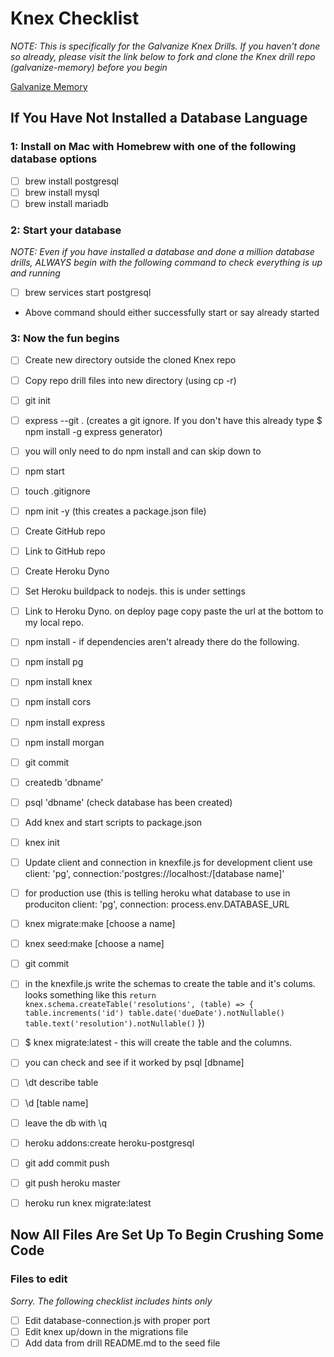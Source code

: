 # Knex Checklist

_NOTE: This is specifically for the Galvanize Knex Drills. If you haven't done so already, please visit the link below to fork and clone the Knex drill repo (galvanize-memory) before you begin_

[Galvanize Memory](https://github.com/gSchool/galvanize-memory)

## If You Have Not Installed a Database Language

### 1: Install on Mac with Homebrew with one of the following database options

- [ ] brew install postgresql
- [ ] brew install mysql
- [ ] brew install mariadb

### 2: Start your database

_NOTE: Even if you have installed a database and done a million database drills, ALWAYS begin with the following command to check everything is up and running_

- [ ] brew services start postgresql

- Above command should either successfully start or say already started

### 3: Now the fun begins

- [ ] Create new directory outside the cloned Knex repo
- [ ] Copy repo drill files into new directory (using cp -r)
- [ ] git init
- [ ] express --git . (creates a git ignore. If you don't have this already type $ npm install -g express generator)
- [ ] you will only need to do npm install and can skip down to 
- [ ] npm start
- [ ] touch .gitignore
- [ ] npm init -y (this creates a package.json file)
- [ ] Create GitHub repo
- [ ] Link to GitHub repo
- [ ] Create Heroku Dyno
- [ ] Set Heroku buildpack to nodejs. this is under settings
- [ ] Link to Heroku Dyno. on deploy page copy paste the url at the bottom to my local repo.
- [ ] npm install - if dependencies aren't already there do the following. 
- [ ] npm install pg
- [ ] npm install knex
- [ ] npm install cors
- [ ] npm install express
- [ ] npm install morgan
- [ ] git commit
- [ ] createdb 'dbname'
- [ ] psql 'dbname' (check database has been created)
- [ ] Add knex and start scripts to package.json
- [ ] knex init
- [ ] Update client and connection in knexfile.js for development client use
      client: 'pg',
      connection:'postgres://localhost:/[database name]'
- [ ] for production use (this is telling heroku what database to use in produciton
      client: 'pg',
      connection: process.env.DATABASE_URL
- [ ] knex migrate:make [choose a name]
- [ ] knex seed:make [choose a name]
- [ ] git commit
- [ ] in the knexfile.js write the schemas to create the table and it's colums. looks something like this 
      ```return knex.schema.createTable('resolutions', (table) => {
        table.increments('id')
        table.date('dueDate').notNullable()
        table.text('resolution').notNullable()```
    })
 - [ ] $ knex migrate:latest - this will create the table and the columns. 
 - [ ] you can check and see if it worked by psql [dbname] 
 - [ ] \dt describe table 
 - [ ] \d [table name]
 - [ ] leave the db with \q
 - [ ] heroku addons:create heroku-postgresql
 - [ ] git add commit push
 - [ ] git push heroku master
 - [ ] heroku run knex migrate:latest
 





## Now All Files Are Set Up To Begin Crushing Some Code

### Files to edit

_Sorry. The following checklist includes hints only_

- [ ] Edit database-connection.js with proper port
- [ ] Edit knex up/down in the migrations file
- [ ] Add data from drill README.md to the seed file
